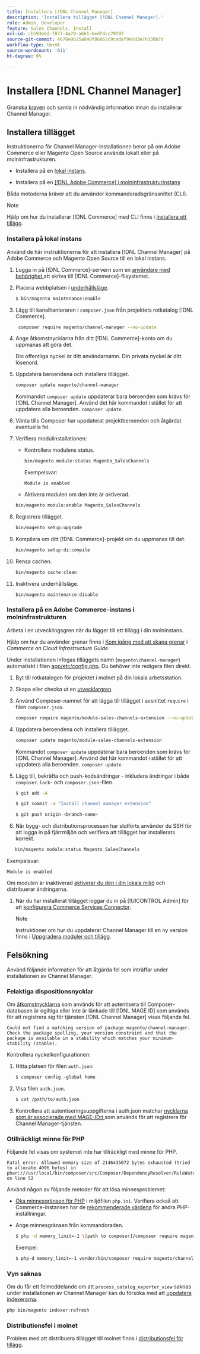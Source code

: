 ```yaml
---
title: Installera [!DNL Channel Manager]
description: 'Installera tillägget [!DNL Channel Manager].'
role: Admin, Developer
feature: Sales Channels, Install
exl-id: cb593ebd-f077-4a79-a661-bedf4cc70f97
source-git-commit: 4670e9b25a840f86862c9cadaf9e6d3e70330b7d
workflow-type: tm+mt
source-wordcount: '611'
ht-degree: 0%

---
```



# Installera [!DNL Channel Manager]

Granska [kraven](onboard.md#requirements) och samla in nödvändig information innan du installerar Channel Manager.

## Installera tillägget

Instruktionerna för Channel Manager-installationen beror på om Adobe Commerce eller Magento Open Source används lokalt eller på molninfrastrukturen.

- Installera på en [lokal instans](#install-on-an-on-premises-instance).

- Installera på en [[!DNL Adobe Commerce] i molninfrastrukturinstans](#install-adobe-commerce-on-cloud-infrastructure)

Båda metoderna kräver att du använder kommandoradsgränssnittet (CLI).

>[!NOTE]
>
>Hjälp om hur du installerar [!DNL Commerce] med CLI finns i [Installera ett tillägg](https://experienceleague.adobe.com/docs/commerce-operations/installation-guide/tutorials/extensions.html).

### Installera på lokal instans

Använd de här instruktionerna för att installera [!DNL Channel Manager] på Adobe Commerce och Magento Open Source till en lokal instans.

1. Logga in på [!DNL Commerce]-servern som en [användare med behörighet ](https://experienceleague.adobe.com/docs/commerce-operations/installation-guide/prerequisites/file-system/configure-permissions.html) att skriva till [!DNL Commerce]-filsystemet.

1. Placera webbplatsen i [underhållsläge](https://experienceleague.adobe.com/docs/commerce-operations/installation-guide/tutorials/maintenance-mode.html).

   ```bash
   $ bin/magento maintenance:enable
   ```

1. Lägg till kanalhanteraren i `composer.json` från projektets rotkatalog [!DNL Commerce].

   ```bash
    composer require magento/channel-manager --no-update
   ```

1. Ange åtkomstnycklarna från ditt [!DNL Commerce]-konto om du uppmanas att göra det.

   Din offentliga nyckel är ditt användarnamn. Din privata nyckel är ditt lösenord.

1. Uppdatera beroendena och installera tillägget.

   ```bash
   composer update magento/channel-manager
   ```

   Kommandot `composer update` uppdaterar bara beroenden som krävs för [!DNL Channel Manager]. Använd det här kommandot i stället för att uppdatera alla beroenden. `composer update`.

1. Vänta tills Composer har uppdaterat projektberoenden och åtgärdat eventuella fel.

1. Verifiera modulinstallationen:

   - Kontrollera modulens status.

     ```bash
     bin/magento module:status Magento_SalesChannels
     ```

     Exempelsvar:

     ```terminal
     Module is enabled
     ```

   - Aktivera modulen om den inte är aktiverad.

   ```bash
   bin/magento module:enable Magento_SalesChannels
   ```

1. Registrera tillägget.

   ```bash
   bin/magento setup:upgrade
   ```

1. Kompilera om ditt [!DNL Commerce]-projekt om du uppmanas till det.

   ```bash
   bin/magento setup:di:compile
   ```

1. Rensa cachen.

   ```bash
   bin/magento cache:clean
   ```

1. Inaktivera underhållsläge.

   ```bash
   bin/magento maintenance:disable
   ```

### Installera på en Adobe Commerce-instans i molninfrastrukturen

Arbeta i en utvecklingsgren när du lägger till ett tillägg i din molninstans.

Hjälp om hur du använder grenar finns i [Kom igång med att skapa grenar](https://experienceleague.adobe.com/docs/commerce-cloud-service/user-guide/develop/cli-branches.html) i _Commerce on Cloud Infrastructure Guide_.

Under installationen infogas tilläggets namn (`magento\channel-manager`) automatiskt i filen [app/etc/config.php](https://experienceleague.adobe.com/docs/commerce-cloud-service/user-guide/configure-store/store-settings.html). Du behöver inte redigera filen direkt.

1. Byt till rotkatalogen för projektet i molnet på din lokala arbetsstation.

1. Skapa eller checka ut en [utvecklargren](https://experienceleague.adobe.com/docs/commerce-cloud-service/user-guide/develop/cli-branches.html).

1. Använd Composer-namnet för att lägga till tillägget i avsnittet `require` i filen `composer.json`.

   ```bash
   composer require magento/module-sales-channels-extension --no-update
   ```

1. Uppdatera beroendena och installera tillägget.

   ```bash
   composer update magento/module-sales-channels-extension
   ```

   Kommandot `composer update` uppdaterar bara beroenden som krävs för [!DNL Channel Manager]. Använd det här kommandot i stället för att uppdatera alla beroenden. `composer update`.

1. Lägg till, bekräfta och push-kodsändringar - inkludera ändringar i både `composer.lock`- och `composer.json`-filen.

   ```bash
   $ git add -A
   ```

   ```bash
   $ git commit -m "Install channel manager extension" 
   ```

   ```bash
   $ git push origin <branch-name>
   ```

1. När bygg- och distributionsprocessen har slutförts använder du SSH för att logga in på fjärrmiljön och verifiera att tillägget har installerats korrekt.

```bash
   bin/magento module:status Magento_SalesChannels
```

Exempelsvar:

```terminal
Module is enabled
```

Om modulen är inaktiverad [aktiverar du den i din lokala miljö](https://experienceleague.adobe.com/docs/commerce-cloud-service/user-guide/configure-store/extensions.html) och distribuerar ändringarna.


1. När du har installerat tillägget loggar du in på [!UICONTROL Admin] för att [konfigurera Commerce Services Connector](connect.md).

   >[!NOTE]
   >
   >Instruktioner om hur du uppdaterar Channel Manager till en ny version finns i [Uppgradera moduler och tillägg](https://experienceleague.adobe.com/docs/commerce-operations/upgrade-guide/modules/upgrade.html).


## Felsökning

Använd följande information för att åtgärda fel som inträffar under installationen av Channel Manager.

### Felaktiga dispositionsnycklar

Om [åtkomstnycklarna](https://experienceleague.adobe.com/docs/commerce-operations/installation-guide/prerequisites/authentication-keys.html) som används för att autentisera till Composer-databasen är ogiltiga eller inte är länkade till [!DNL MAGE ID] som används för att registrera sig för tjänsten [!DNL Channel Manager] visas följande fel.

```terminal
Could not find a matching version of package magento/channel-manager. Check the package spelling, your version constraint and that the package is available in a stability which matches your minimum-stability (stable).
```

Kontrollera nyckelkonfigurationen:

1. Hitta platsen för filen `auth.json`:

   ```bash
   $ composer config –global home
   ```

1. Visa filen `auth.json`.

   ```bash
   $ cat /path/to/auth.json
   ```

1. Kontrollera att autentiseringsuppgifterna i auth.json matchar [nycklarna som är associerade med MAGE-ID:t ](https://experienceleague.adobe.com/docs/commerce-operations/installation-guide/prerequisites/authentication-keys.html) som används för att registrera för Channel Manager-tjänsten.

### Otillräckligt minne för PHP

Följande fel visas om systemet inte har tillräckligt med minne för PHP.

```terminal
Fatal error: Allowed memory size of 2146435072 bytes exhausted (tried to allocate 4096 bytes) in phar:///usr/local/bin/composer/src/Composer/DependencyResolver/RuleWatchGraph.php on line 52
```

Använd någon av följande metoder för att lösa minnesproblemet:

- [Öka minnesgränsen för PHP](https://experienceleague.adobe.com/docs/commerce-cloud-service/user-guide/configure/app/php-settings.html) i miljöfilen `php.ini`. Verifiera också att Commerce-instansen har de [rekommenderade värdena](https://experienceleague.adobe.com/docs/commerce-operations/installation-guide/prerequisites/php-settings.html) för andra PHP-inställningar.

- Ange minnesgränsen från kommandoraden.

  ```bash
  $ php -d memory_limit=-1 \[path to composer]/composer require magento/payment-services.
  ```

  Exempel:

  ```bash
  $ php-d memory_limit=-1 vendor/bin/composer require magento/channel-manager
  ```

### Vyn saknas

Om du får ett felmeddelande om att `process_catalog_exporter_view` saknas under installationen av Channel Manager kan du försöka med att [uppdatera indexerarna](https://experienceleague.adobe.com/docs/commerce-operations/configuration-guide/cli/manage-indexers.html).

```bash
php bin/magento indexer:refresh
```

### Distributionsfel i molnet

Problem med att distribuera tillägget till molnet finns i [distributionsfel för tillägg](https://experienceleague.adobe.com/docs/commerce-cloud-service/user-guide/develop/deploy/recover-failed-deployment.html).
